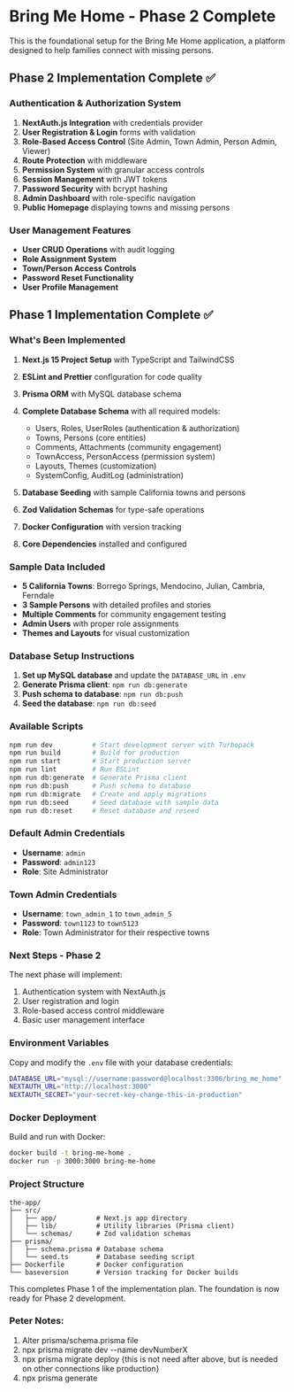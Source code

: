 # Bring Me Home - Phase 2 Complete

This is the foundational setup for the Bring Me Home application, a platform designed to help families connect with missing persons.

## Phase 2 Implementation Complete ✅

### Authentication & Authorization System

1. **NextAuth.js Integration** with credentials provider
2. **User Registration & Login** forms with validation
3. **Role-Based Access Control** (Site Admin, Town Admin, Person Admin, Viewer)
4. **Route Protection** with middleware
5. **Permission System** with granular access controls
6. **Session Management** with JWT tokens
7. **Password Security** with bcrypt hashing
8. **Admin Dashboard** with role-specific navigation
9. **Public Homepage** displaying towns and missing persons

### User Management Features

- **User CRUD Operations** with audit logging
- **Role Assignment System** 
- **Town/Person Access Controls**
- **Password Reset Functionality**
- **User Profile Management**

## Phase 1 Implementation Complete ✅

### What's Been Implemented

1. **Next.js 15 Project Setup** with TypeScript and TailwindCSS
2. **ESLint and Prettier** configuration for code quality
3. **Prisma ORM** with MySQL database schema
4. **Complete Database Schema** with all required models:
   - Users, Roles, UserRoles (authentication & authorization)
   - Towns, Persons (core entities)
   - Comments, Attachments (community engagement)
   - TownAccess, PersonAccess (permission system)
   - Layouts, Themes (customization)
   - SystemConfig, AuditLog (administration)

5. **Database Seeding** with sample California towns and persons
6. **Zod Validation Schemas** for type-safe operations
7. **Docker Configuration** with version tracking
8. **Core Dependencies** installed and configured

### Sample Data Included

- **5 California Towns**: Borrego Springs, Mendocino, Julian, Cambria, Ferndale
- **3 Sample Persons** with detailed profiles and stories
- **Multiple Comments** for community engagement testing
- **Admin Users** with proper role assignments
- **Themes and Layouts** for visual customization

### Database Setup Instructions

1. **Set up MySQL database** and update the `DATABASE_URL` in `.env`
2. **Generate Prisma client**: `npm run db:generate`
3. **Push schema to database**: `npm run db:push`
4. **Seed the database**: `npm run db:seed`

### Available Scripts

```bash
npm run dev          # Start development server with Turbopack
npm run build        # Build for production
npm run start        # Start production server
npm run lint         # Run ESLint
npm run db:generate  # Generate Prisma client
npm run db:push      # Push schema to database
npm run db:migrate   # Create and apply migrations
npm run db:seed      # Seed database with sample data
npm run db:reset     # Reset database and reseed
```

### Default Admin Credentials

- **Username**: `admin`
- **Password**: `admin123`
- **Role**: Site Administrator

### Town Admin Credentials

- **Username**: `town_admin_1` to `town_admin_5`
- **Password**: `town1123` to `town5123`
- **Role**: Town Administrator for their respective towns

### Next Steps - Phase 2

The next phase will implement:
1. Authentication system with NextAuth.js
2. User registration and login
3. Role-based access control middleware
4. Basic user management interface

### Environment Variables

Copy and modify the `.env` file with your database credentials:

```bash
DATABASE_URL="mysql://username:password@localhost:3306/bring_me_home"
NEXTAUTH_URL="http://localhost:3000"
NEXTAUTH_SECRET="your-secret-key-change-this-in-production"
```

### Docker Deployment

Build and run with Docker:

```bash
docker build -t bring-me-home .
docker run -p 3000:3000 bring-me-home
```

### Project Structure

```
the-app/
├── src/
│   ├── app/          # Next.js app directory
│   ├── lib/          # Utility libraries (Prisma client)
│   └── schemas/      # Zod validation schemas
├── prisma/
│   ├── schema.prisma # Database schema
│   └── seed.ts       # Database seeding script
├── Dockerfile        # Docker configuration
└── baseversion       # Version tracking for Docker builds
```

This completes Phase 1 of the implementation plan. The foundation is now ready for Phase 2 development.


### Peter Notes:
1. Alter prisma/schema.prisma file
2. npx prisma migrate dev --name devNumberX
3. npx prisma migrate deploy     {this is not need after above, but is needed on other connections like production}
4. npx prisma generate